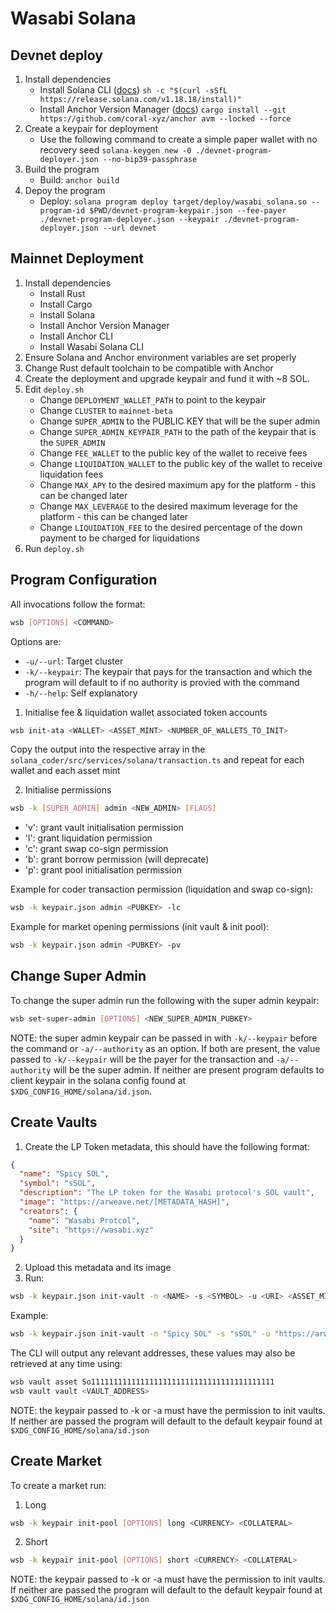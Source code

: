 # Wasabi Solana

## Devnet deploy
1. Install dependencies
     - Install Solana CLI ([docs](https://docs.solanalabs.com/cli/install)) `sh -c "$(curl -sSfL https://release.solana.com/v1.18.18/install)"`
     - Install Anchor Version Manager ([docs](https://www.anchor-lang.com/docs/installation)) `cargo install --git https://github.com/coral-xyz/anchor avm --locked --force`
2. Create a keypair for deployment
    - Use the following command to create a simple paper wallet with no recovery seed `solana-keygen new -0 ./devnet-program-deployer.json --no-bip39-passphrase`
3. Build the program
    - Build: `anchor build`
4. Depoy the program
    - Deploy: `solana program deploy target/deploy/wasabi_solana.so --program-id $PWD/devnet-program-keypair.json --fee-payer ./devnet-program-deployer.json --keypair ./devnet-program-deployer.json --url devnet`

## Mainnet Deployment
1. Install dependencies
    - Install Rust
    - Install Cargo
    - Install Solana
    - Install Anchor Version Manager
    - Install Anchor CLI
    - Install Wasabi Solana CLI
2. Ensure Solana and Anchor environment variables are set properly
3. Change Rust default toolchain to be compatible with Anchor 
4. Create the deployment and upgrade keypair and fund it with ~8 SOL.
5. Edit `deploy.sh`
    - Change `DEPLOYMENT_WALLET_PATH` to point to the keypair 
    - Change `CLUSTER` to `mainnet-beta`
    - Change `SUPER_ADMIN` to the PUBLIC KEY that will be the super admin
    - Change `SUPER_ADMIN_KEYPAIR_PATH` to the path of the keypair that is the `SUPER_ADMIN`
    - Change `FEE_WALLET` to the public key of the wallet to receive fees
    - Change `LIQUIDATION_WALLET` to the public key of the wallet to receive liquidation fees
    - Change `MAX_APY` to the desired maximum apy for the platform - this can be changed later
    - Change `MAX_LEVERAGE` to the desired maximum leverage for the platform - this can be changed later
    - Change `LIQUIDATION_FEE` to the desired percentage of the down payment to be charged for liquidations
6. Run `deploy.sh`

## Program Configuration
All invocations follow the format:
```bash
wsb [OPTIONS] <COMMAND>
```
Options are:
- `-u/--url`: Target cluster
- `-k/--keypair`: The keypair that pays for the transaction and which the program will default to if no authority is provied with the command
- `-h/--help`: Self explanatory

1. Initialise fee & liquidation wallet associated token accounts
```bash
wsb init-ata <WALLET> <ASSET_MINT> <NUMBER_OF_WALLETS_TO_INIT>
```
Copy the output into the respective array in the `solana_coder/src/services/solana/transaction.ts` and repeat for each wallet and each asset mint

2. Initialise permissions
```bash
wsb -k [SUPER_ADMIN] admin <NEW_ADMIN> [FLAGS]
```
- 'v': grant vault initialisation permission
- 'l': grant liquidation permission
- 'c': grant swap co-sign permission
- 'b': grant borrow permission (will deprecate)
- 'p': grant pool initialisation permission

Example for coder transaction permission (liquidation and swap co-sign):
```bash
wsb -k keypair.json admin <PUBKEY> -lc
```

Example for market opening permissions (init vault & init pool):
```bash
wsb -k keypair.json admin <PUBKEY> -pv
```

## Change Super Admin
To change the super admin run the following with the super admin keypair:
```bash
wsb set-super-admin [OPTIONS] <NEW_SUPER_ADMIN_PUBKEY>
```
NOTE: the super admin keypair can be passed in with `-k/--keypair` before the command or `-a/--authority` as an option. 
If both are present, the value passed to `-k/--keypair` will be the payer for the transaction and `-a/--authority` will be the super admin. If neither are present program defaults to client keypair in the solana config found at `$XDG_CONFIG_HOME/solana/id.json`.

## Create Vaults
1. Create the LP Token metadata, this should have the following format:
```json
{
  "name": "Spicy SOL",
  "symbol": "sSOL",
  "description": "The LP token for the Wasabi protocol's SOL vault",
  "image": "https://arweave.net/[METADATA_HASH]",
  "creators": {
    "name": "Wasabi Protcol",
    "site": "https://wasabi.xyz"
  }
}
```
2. Upload this metadata and its image
3. Run:
```bash
wsb -k keypair.json init-vault -n <NAME> -s <SYMBOL> -u <URI> <ASSET_MINT_PUBKEY>
```
Example:
```bash
wsb -k keypair.json init-vault -n "Spicy SOL" -s "sSOL" -u "https://arweave.net/some_hash" So11111111111111111111111111111111111111111
```
The CLI will output any relevant addresses, these values may also be retrieved at any time using:
```bash
wsb vault asset So11111111111111111111111111111111111111111
wsb vault vault <VAULT_ADDRESS>
```
NOTE: the keypair passed to -k or -a must have the permission to init vaults. If neither are passed the program will default to the default keypair found at `$XDG_CONFIG_HOME/solana/id.json`

## Create Market
To create a market run:
1. Long
```bash
wsb -k keypair init-pool [OPTIONS] long <CURRENCY> <COLLATERAL>
```

2. Short
```bash
wsb -k keypair init-pool [OPTIONS] short <CURRENCY> <COLLATERAL>
```
NOTE: the keypair passed to -k or -a must have the permission to init vaults. If neither are passed the program will default to the default keypair found at `$XDG_CONFIG_HOME/solana/id.json`
